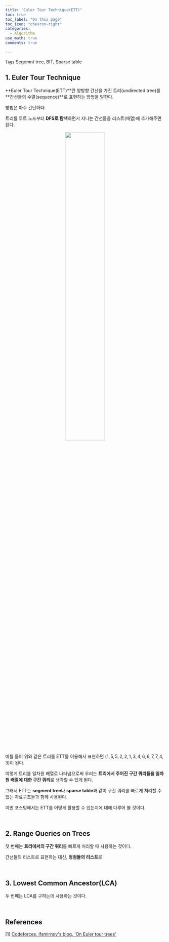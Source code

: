 ```yaml
---
title: "Euler Tour Technique(ETT)"
toc: true
toc_label: "On this page"
toc_icon: "chevron-right"
categories:
  - Algorithm
use_math: true
comments: true

---
```


`Tags` Segemnt tree, BIT, Sparse table

## 1. Euler Tour Technique

**Euler Tour Technique(ETT)**란 양방향 간선을 가진 트리(undirected tree)를 **간선들의 수열(sequence)**로 표현하는 방법을 말한다.

방법은 아주 간단하다.

트리를 루트 노드부터 **DFS로 탐색**하면서 지나는 간선들을 리스트(배열)에 추가해주면 된다.

<center><img src="https://user-images.githubusercontent.com/88201512/158753559-ede072ef-935f-40d6-b1b4-3ec9fd4dedb8.jpg" width="50%" height="50%"></center>

예를 들어 위와 같은 트리를 ETT를 이용해서 표현하면 $(1, 5, 5, 2, 2, 1, 3, 4, 6, 6, 7, 7, 4, 3)$이 된다.

이렇게 트리를 일차원 배열로 나타냄으로써 우리는 **트리에서 주어진 구간 쿼리들을 일차원 배열에 대한 구간 쿼리**로 생각할 수 있게 된다.

그래서 ETT는 **segment tree**나 **sparse table**과 같이 구간 쿼리를 빠르게 처리할 수 있는 자료구조들과 함께 사용된다.

이번 포스팅에서는 ETT를 어떻게 활용할 수 있는지에 대해 다루어 볼 것이다.

<br/>

## 2. Range Queries on Trees

첫 번째는 **트리에서의 구간 쿼리**를 빠르게 처리할 때 사용하는 것이다.

간선들의 리스트로 표현하는 대신, **정점들의 리스트**로 

<br/>

## 3. Lowest Common Ancestor(LCA)

두 번째는 LCA를 구하는데 사용하는 것이다.


<br/>

## References

[1] [Codeforces, ifsmirnov's blog, 'On Euler tour trees'](https://codeforces.com/blog/entry/18369)  















